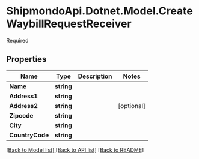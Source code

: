 # ShipmondoApi.Dotnet.Model.CreateWaybillRequestReceiver
Required

## Properties

Name | Type | Description | Notes
------------ | ------------- | ------------- | -------------
**Name** | **string** |  | 
**Address1** | **string** |  | 
**Address2** | **string** |  | [optional] 
**Zipcode** | **string** |  | 
**City** | **string** |  | 
**CountryCode** | **string** |  | 

[[Back to Model list]](../README.md#documentation-for-models) [[Back to API list]](../README.md#documentation-for-api-endpoints) [[Back to README]](../README.md)

